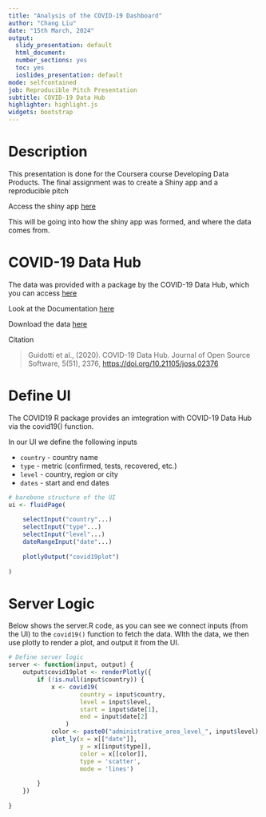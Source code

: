 ```yaml
---
title: "Analysis of the COVID-19 Dashboard"
author: "Chang Liu"
date: "15th March, 2024"
output:
  slidy_presentation: default
  html_document:
  number_sections: yes
  toc: yes
  ioslides_presentation: default
mode: selfcontained
job: Reproducible Pitch Presentation
subtitle: COVID-19 Data Hub
highlighter: highlight.js
widgets: bootstrap
---
```






# Description

This presentation is done for the Coursera course Developing Data Products. The final assignment was to create a Shiny app and a reproducible pitch

Access the shiny app [here](https://benthecoder.shinyapps.io/COVID-19_Dashboard/)

This will be going into how the shiny app was formed, and where the data comes from. 


# COVID-19 Data Hub 

The data was provided with a package by the COVID-19 Data Hub, which you can access [here](https://covid19datahub.io/articles/api/r.html)

Look at the Documentation [here](https://covid19datahub.io/articles/doc/data.html) 

Download the data [here](https://covid19datahub.io/articles/data.html)

Citation

> Guidotti et al., (2020). COVID-19 Data Hub. Journal of Open Source Software, 5(51), 2376, https://doi.org/10.21105/joss.02376


# Define UI

The COVID19 R package provides an imtegration with COVID-19 Data Hub via the covid19() function.

In our UI we define the following inputs
* `country` - country name   
* `type` - metric (confirmed, tests, recovered, etc.)   
* `level` - country, region or city   
* `dates` - start and end dates  


```r
# barebone structure of the UI
ui <- fluidPage(
    
    selectInput("country"...)
    selectInput("type"...)
    selectInput("level"...)
    dateRangeInput("date"...)
    
    plotlyOutput("covid19plot")
    
)
```


# Server Logic

Below shows the server.R code, as you can see we connect inputs (from the UI) to the `covid19()` function to fetch the data. WIth the data, we then use plotly to render a plot, and output it from the UI. 


```r
# Define server logic
server <- function(input, output) {
    output$covid19plot <- renderPlotly({
        if (!is.null(input$country)) {
            x <- covid19(
                    country = input$country,
                    level = input$level,
                    start = input$date[1],
                    end = input$date[2]
                )
            color <- paste0("administrative_area_level_", input$level)
            plot_ly(x = x[["date"]],
                    y = x[[input$type]],
                    color = x[[color]],
                    type = 'scatter',
                    mode = 'lines')
            
        }
    })
    
}
```

